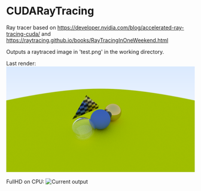 # CUDARayTracing

Ray tracer based on https://developer.nvidia.com/blog/accelerated-ray-tracing-cuda/ and https://raytracing.github.io/books/RayTracingInOneWeekend.html

Outputs a raytraced image in 'test.png' in the working directory.

Last render:
![Last render](runtime/test.png)

FullHD on CPU:
![Current output](fullHD_cpu.png)